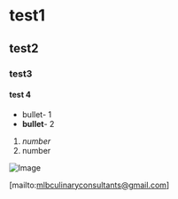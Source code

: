 # test1
## test2
### test3
#### test 4

- bullet- 1
- **bullet**- 2

1. _number_ 
2. number 

![Image](http://www.silverwhiskcooking.com/content/panel1/img/Whisk%20with%20reflection-01.png)

[mailto:mlbculinaryconsultants@gmail.com]
